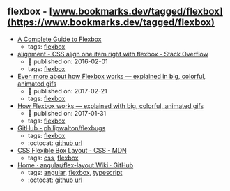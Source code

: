 flexbox - [www.bookmarks.dev/tagged/flexbox](https://www.bookmarks.dev/tagged/flexbox) 
---
* [A Complete Guide to Flexbox](https://css-tricks.com/snippets/css/a-guide-to-flexbox/)
    * tags: [flexbox](../tags/flexbox.md)
* [alignment - CSS align one item right with flexbox - Stack Overflow](https://stackoverflow.com/questions/35269947/css-align-one-item-right-with-flexbox)
    * :calendar: published on: 2016-02-01
    * tags: [flexbox](../tags/flexbox.md)
* [Even more about how Flexbox works — explained in big, colorful, animated gifs](https://medium.freecodecamp.org/even-more-about-how-flexbox-works-explained-in-big-colorful-animated-gifs-a5a74812b053)
    * :calendar: published on: 2017-02-21
    * tags: [flexbox](../tags/flexbox.md)
* [How Flexbox works — explained with big, colorful, animated gifs](https://medium.freecodecamp.org/an-animated-guide-to-flexbox-d280cf6afc35)
    * :calendar: published on: 2017-01-31
    * tags: [flexbox](../tags/flexbox.md)
* [GitHub - philipwalton/flexbugs](https://github.com/philipwalton/flexbugs)
    * tags: [flexbox](../tags/flexbox.md)
    * :octocat: [github url](https://github.com/philipwalton/flexbugs)
* [CSS Flexible Box Layout - CSS - MDN](https://developer.mozilla.org/en-US/docs/Web/CSS/CSS_Flexible_Box_Layout)
    * tags: [css](../tags/css.md), [flexbox](../tags/flexbox.md)
* [Home · angular/flex-layout Wiki · GitHub](https://github.com/angular/flex-layout/wiki)
    * tags: [angular](../tags/angular.md), [flexbox](../tags/flexbox.md), [typescript](../tags/typescript.md)
    * :octocat: [github url](https://github.com/angular/flex-layout)
